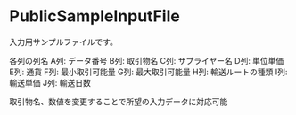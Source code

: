 # PublicSampleInputFile

入力用サンプルファイルです。

各列の列名
A列: データ番号
B列: 取引物名
C列: サプライヤー名
D列: 単位単価
E列: 通貨
F列: 最小取引可能量
G列: 最大取引可能量
H列: 輸送ルートの種類
I列: 輸送単価
J列: 輸送日数

取引物名、数値を変更することで所望の入力データに対応可能
